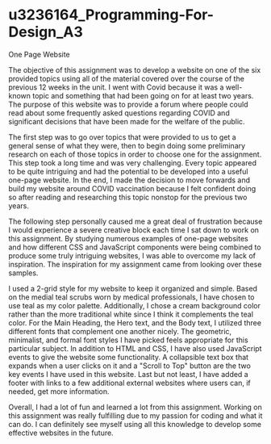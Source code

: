 # u3236164_Programming-For-Design_A3

One Page Website

The objective of this assignment was to develop a website on one of the six provided topics using all of the material covered over the course of the previous 12 weeks in the unit. I went with Covid because it was a well-known topic and something that had been going on for at least two years. The purpose of this website was to provide a forum where people could read about some frequently asked questions regarding COVID and significant decisions that have been made for the welfare of the public.

The first step was to go over topics that were provided to us to get a general sense of what they were, then to begin doing some preliminary research on each of those topics in order to choose one for the assignment. This step took a long time and was very challenging. Every topic appeared to be quite intriguing and had the potential to be developed into a useful one-page website. In the end, I made the decision to move forwards and build my website around COVID vaccination because I felt confident doing so after reading and researching this topic nonstop for the previous two years.

The following step personally caused me a great deal of frustration because I would experience a severe creative block each time I sat down to work on this assignment. By studying numerous examples of one-page websites and how different CSS and JavaScript components were being combined to produce some truly intriguing websites, I was able to overcome my lack of inspiration. The inspiration for my assignment came from looking over these samples.

I used a 2-grid style for my website to keep it organized and simple. Based on the medial teal scrubs worn by medical professionals, I have chosen to use teal as my color palette. Additionally, I chose a cream background color rather than the more traditional white since I think it complements the teal color. For the Main Heading, the Hero text, and the Body text, I utilized three different fonts that complement one another nicely. The geometric, minimalist, and formal font styles I have picked feels appropriate for this particular subject. In addition to HTML and CSS, I have also used JavaScript events to give the website some functionality. A collapsible text box that expands when a user clicks on it and a "Scroll to Top" button are the two key events I have used in this website. Last but not least, I have added a footer with links to a few additional external websites where users can, if needed, get more information.

Overall, I had a lot of fun and learned a lot from this assignment. Working on this assignment was really fulfilling due to my passion for coding and what it can do. I can definitely see myself using all this knowledge to develop some effective websites in the future.
